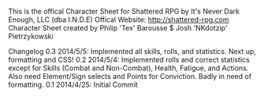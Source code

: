 This is the offical Character Sheet for Shattered RPG by It's Never Dark Enough, LLC (dba I.N.D.E)
Offical Website: http://shattered-rpg.com
Character Sheet created by Philip 'Tex' Barousse $ Josh 'NKdotzip' Pietrzykowski

Changelog
0.3 2014/5/5: Implemented all skills, rolls, and statistics. Next up, formatting and CSS!
0.2 2014/5/4: Implemented rolls and correct statistics except for Skills (Combat and Non-Combat), Health, Fatigue, and Actions. Also need Element/Sign selects and Points for Conviction. Badly in need of formatting.
0.1 2014/4/25: Initial Commit